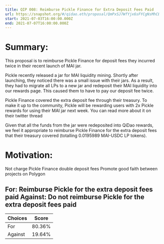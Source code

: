 ```yaml
---
title: QIP 008: Reimburse Pickle Finance for Extra Deposit Fees Paid
url: https://snapshot.org/#/qidao.eth/proposal/QmPxSJ7WfYjx6sFYCgNsMhCBRqgyaSmsxgBacx4cWmMpxx
start: 2021-07-03T16:00:00.000Z
end: 2021-07-07T16:00:00.000Z
---
```

# Summary:

This proposal is to reimburse Pickle Finance for deposit fees they incurred twice in their recent launch of MAI jar.

Pickle recently released a jar for MAI liquidity mining. Shortly after launching, they noticed there was a small issue with their jars. As a result, they had to migrate all LPs to a new jar and redeposit their MAI liquidity into our rewards page. This caused them to have to pay our deposit fee twice. 

Pickle Finance covered the extra deposit fee through their treasury. To make it up to the community, Pickle will be rewarding users with 2x Pickle rewards for using their MAI jar next week. You can read more about it on their twitter thread

Given that all the funds from the jar were redeposited into QiDao rewards, we feel it appropriate to reimburse Pickle Finance for the extra deposit fees that their treasury covered (totalling 0.0195989 MAI-USDC LP tokens).

# Motivation:

Not charge Pickle Finance double deposit fees
Promote good faith between projects on Polygon

For: Reimburse Pickle for the extra deposit fees paid
Against: Do not reimburse Pickle for the extra deposit fees paid
---
| Choices | Score |
| --- | --- |
| For | 80.36% |
| Against | 19.64% |

